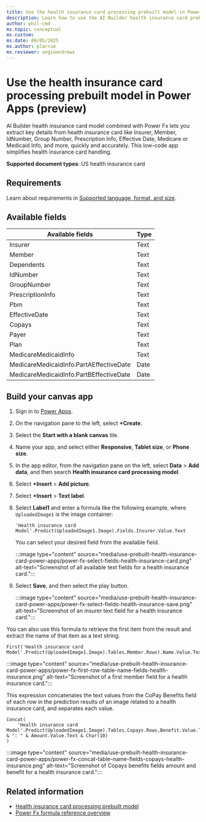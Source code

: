 ```yaml
---
title: Use the health insurance card processing prebuilt model in Power Apps
description: Learn how to use the AI Builder health insurance card prebuilt model in Power Apps.
author: phil-cmd
ms.topic: conceptual
ms.custom: 
ms.date: 09/05/2025
ms.author: plarrue
ms.reviewer: angieandrews
---
```


# Use the health insurance card processing prebuilt model in Power Apps (preview)

AI Builder health insurance card model combined with Power Fx lets you extract key details from health insurance card like Insurer, Member, IdNumber, Group Number, Prescription Info, Effective Date, Medicare or Medicaid Info, and more, quickly and accurately. This low-code app simplifies health insurance card handling.

**Supported document types**: US health insurance card

## Requirements

Learn about requirements in [Supported language, format, and size](prebuilt-health-insurance-card.md#supported-language-format-and-size).

## Available fields

|Available fields|	Type|
|-----------------|-----|
|Insurer|Text|
|Member|Text|
|Dependents|Text|
|IdNumber|Text|
|GroupNumber|Text|
|PrescriptionInfo|Text|
|Pbm|Text|
|EffectiveDate|Text|
|Copays|Text|
|Payer|Text|
|Plan|Text|
|MedicareMedicaidInfo|Text|
|MedicareMedicaidInfo.PartAEffectiveDate|Date|
|MedicareMedicaidInfo.PartBEffectiveDate	|Date|

## Build your canvas app

1. Sign in to [Power Apps](https://make.powerapps.com/).
1. On the navigation pane to the left, select **+Create**.
1. Select the **Start with a blank canvas** tile.
1. Name your app, and select either **Responsive**, **Tablet size**, or **Phone size**.
1. In the app editor, from the navigation pane on the left, select **Data** > **Add data**, and then search **Health insurance card processing model**.
1. Select **+Insert** > **Add picture**.
1. Select **+Insert** > **Text label**.
1. Select **Label1** and enter a formula like the following example, where `UploadedImage1` is the image container:

    ```power-fx
    'Health insurance card Model'.Predict(UploadedImage1.Image).Fields.Insurer.Value.Text
    ```
    You can select your desired field from the available field.

    :::image type="content" source="media/use-prebuilt-health-insurance-card-power-apps/power-fx-select-fields-health-insurance-card.png" alt-text="Screenshot of all available text fields for a health insurance card.":::

1. Select **Save**, and then select the play button.

    :::image type="content" source="media/use-prebuilt-health-insurance-card-power-apps/power-fx-select-fields-health-insurance-save.png" alt-text="Screenshot of an insurer text field for a health insurance card.":::

You can also use this formula to retrieve the first item from the result and extract the name of that item as a text string.

```power-fx
First('Health insurance card Model'.Predict(UploadedImage1.Image).Tables.Member.Rows).Name.Value.Text
```

:::image type="content" source="media/use-prebuilt-health-insurance-card-power-apps/power-fx-first-row-table-name-fields-health-insurance.png" alt-text="Screenshot of a first member field for a health insurance card.":::

This expression concatenates the text values from the CoPay Benefits field of each row in the prediction results of an image related to a health insurance card, and separates each value.

```power-fx
Concat(
    'Health insurance card Model'.Predict(UploadedImage1.Image).Tables.Copays.Rows,Benefit.Value.Text & ": " & Amount.Value.Text & Char(10)
)
```

:::image type="content" source="media/use-prebuilt-health-insurance-card-power-apps/power-fx-concat-table-name-fields-copays-health-insurance.png" alt-text="Screenshot of Copays benefits fields amount and benefit for a health insurance card.":::

## Related information

- [Health insurance card processing prebuilt model](prebuilt-health-insurance-card.md)
- [Power Fx formula reference overview](/power-platform/power-fx/formula-reference-overview)
